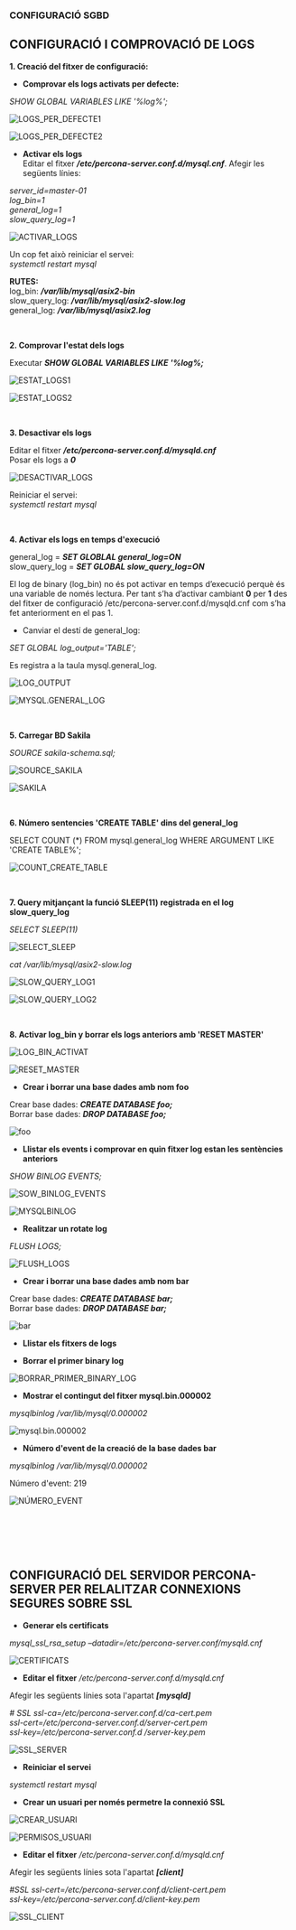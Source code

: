 ### CONFIGURACIÓ SGBD  



## CONFIGURACIÓ I COMPROVACIÓ DE LOGS

**1. Creació del fitxer de configuració:**  
* **Comprovar els logs activats per defecte:**  

*SHOW GLOBAL VARIABLES LIKE '%log%';*  

![LOGS_PER_DEFECTE1](https://github.com/ivanenriquez/BD-M02-M010/blob/master/MP10-UF2/A2/imatges/logs_activats_perdefecte.PNG)  

![LOGS_PER_DEFECTE2](https://github.com/ivanenriquez/BD-M02-M010/blob/master/MP10-UF2/A2/imatges/logs_activats_perdefecte2.PNG)  


* **Activar els logs**  
Editar el fitxer ***/etc/percona-server.conf.d/mysql.cnf***. Afegir les següents línies:  

*server_id=master-01  
log_bin=1  
general_log=1  
slow_query_log=1*  

![ACTIVAR_LOGS](https://github.com/ivanenriquez/BD-M02-M010/blob/master/MP10-UF2/A2/imatges/activar_logs.PNG)  

Un cop fet això reiniciar el servei:  
*systemctl restart mysql*  


**RUTES:**  
log_bin:         ***/var/lib/mysql/asix2-bin***  
slow_query_log:  ***/var/lib/mysql/asix2-slow.log***  
general_log:     ***/var/lib/mysql/asix2.log***  

<br>


**2. Comprovar l'estat dels logs**  

Executar ***SHOW GLOBAL VARIABLES LIKE '%log%;***  

![ESTAT_LOGS1](https://github.com/ivanenriquez/BD-M02-M010/blob/master/MP10-UF2/A2/imatges/estat_logs.PNG) 

![ESTAT_LOGS2](https://github.com/ivanenriquez/BD-M02-M010/blob/master/MP10-UF2/A2/imatges/estat_logs2.PNG)  

<br>


**3. Desactivar els logs**  

Editar el fitxer ***/etc/percona-server.conf.d/mysqld.cnf***  
Posar els logs a ***0***  

![DESACTIVAR_LOGS](https://github.com/ivanenriquez/BD-M02-M010/blob/master/MP10-UF2/A2/imatges/desactivar_logs.PNG)  

Reiniciar el servei:  
*systemctl restart mysql*  

<br>


**4. Activar els logs en temps d'execució**  

general_log = ***SET GLOBLAL general_log=ON***  
slow_query_log = ***SET GLOBAL slow_query_log=ON***  

El log de binary (log_bin) no és pot activar en temps d’execució perquè és una variable de només lectura. Per tant s’ha d’activar cambiant **0** per **1** des del fitxer de configuració /etc/percona-server.conf.d/mysqld.cnf com s’ha fet anteriorment en el pas 1.  

* Canviar el destí de general_log:  

*SET GLOBAL log_output='TABLE';*  

Es registra a la taula mysql.general_log.  

![LOG_OUTPUT](https://github.com/ivanenriquez/BD-M02-M010/blob/master/MP10-UF2/A2/imatges/log_output.PNG)  

![MYSQL.GENERAL_LOG](https://github.com/ivanenriquez/BD-M02-M010/blob/master/MP10-UF2/A2/imatges/taula_mysql.general_log.PNG)  

<br>


**5. Carregar BD Sakila**  

*SOURCE sakila-schema.sql;*  

![SOURCE_SAKILA](https://github.com/ivanenriquez/BD-M02-M010/blob/master/MP10-UF2/A2/imatges/source1.PNG)  

![SAKILA](https://github.com/ivanenriquez/BD-M02-M010/blob/master/MP10-UF2/A2/imatges/sakila.PNG)  

<br>


**6. Número sentencies 'CREATE TABLE' dins del general_log**  

SELECT COUNT (*)
      FROM mysql.general_log
   WHERE ARGUMENT LIKE 'CREATE TABLE%';  
   
![COUNT_CREATE_TABLE](https://github.com/ivanenriquez/BD-M02-M010/blob/master/MP10-UF2/A2/imatges/COUNT_CREATE_TABLE.PNG)  

<br>


**7. Query mitjançant la funció SLEEP(11) registrada en el log slow_query_log**  

*SELECT SLEEP(11)*  

![SELECT_SLEEP](https://github.com/ivanenriquez/BD-M02-M010/blob/master/MP10-UF2/A2/imatges/select_sleep.PNG)  


*cat /var/lib/mysql/asix2-slow.log*  

![SLOW_QUERY_LOG1](https://github.com/ivanenriquez/BD-M02-M010/blob/master/MP10-UF2/A2/imatges/slow_query_log1.PNG)  

![SLOW_QUERY_LOG2](https://github.com/ivanenriquez/BD-M02-M010/blob/master/MP10-UF2/A2/imatges/slow_query_log2.PNG)  

<br>


**8. Activar log_bin y borrar els logs anteriors amb 'RESET MASTER'**  

![LOG_BIN_ACTIVAT](https://github.com/ivanenriquez/BD-M02-M010/blob/master/MP10-UF2/A2/imatges/binary_activat.PNG)  

![RESET_MASTER](https://github.com/ivanenriquez/BD-M02-M010/blob/master/MP10-UF2/A2/imatges/reset_master.PNG)  


* **Crear i borrar una base dades amb nom foo**  

Crear base dades: ***CREATE DATABASE foo;***  
Borrar base dades: ***DROP DATABASE foo;***  

![foo](https://github.com/ivanenriquez/BD-M02-M010/blob/master/MP10-UF2/A2/imatges/foo.PNG)  


* **Llistar els events i comprovar en quin fitxer log estan les sentències anteriors**  

*SHOW BINLOG EVENTS;*  

![SOW_BINLOG_EVENTS](https://github.com/ivanenriquez/BD-M02-M010/blob/master/MP10-UF2/A2/imatges/binlog_events1.PNG)  

![MYSQLBINLOG](https://github.com/ivanenriquez/BD-M02-M010/blob/master/MP10-UF2/A2/imatges/1.000001.PNG)  


* **Realitzar un rotate log**  

*FLUSH LOGS;*  

![FLUSH_LOGS](https://github.com/ivanenriquez/BD-M02-M010/blob/master/MP10-UF2/A2/imatges/flush_logs.PNG)  


* **Crear i borrar una base dades amb nom bar**  

Crear base dades: ***CREATE DATABASE bar;***  
Borrar base dades: ***DROP DATABASE bar;***  

![bar](https://github.com/ivanenriquez/BD-M02-M010/blob/master/MP10-UF2/A2/imatges/bar.PNG)  


* **Llistar els fitxers de logs**  


* **Borrar el primer binary log**  

![BORRAR_PRIMER_BINARY_LOG](https://github.com/ivanenriquez/BD-M02-M010/blob/master/MP10-UF2/A2/imatges/borrar_primer_binary_log.PNG)  


* **Mostrar el contingut del fitxer mysql.bin.000002**  

*mysqlbinlog /var/lib/mysql/0.000002*  

![mysql.bin.000002](https://github.com/ivanenriquez/BD-M02-M010/blob/master/MP10-UF2/A2/imatges/000002.PNG)  


* **Número d'event de la creació de la base dades bar**  

*mysqlbinlog /var/lib/mysql/0.000002*  

Número d'event: 219  

![NÚMERO_EVENT](https://github.com/ivanenriquez/BD-M02-M010/blob/master/MP10-UF2/A2/imatges/numero_event_bd-bar.PNG)  

<br>
<br>
<br>
<br>



## CONFIGURACIÓ DEL SERVIDOR PERCONA-SERVER PER RELALITZAR CONNEXIONS SEGURES SOBRE SSL  

* **Generar els certificats**  

*mysql_ssl_rsa_setup –datadir=/etc/percona-server.conf/mysqld.cnf*  

![CERTIFICATS](https://github.com/ivanenriquez/BD-M02-M010/blob/master/MP10-UF2/A2/imatges/ssl1.PNG)  


* **Editar el fitxer** */etc/percona-server.conf.d/mysqld.cnf*  

Afegir les següents línies sota l'apartat ***[mysqld]***  

*# SSL
ssl-ca=/etc/percona-server.conf.d/ca-cert.pem  
ssl-cert=/etc/percona-server.conf.d/server-cert.pem  
ssl-key=/etc/percona-server.conf.d /server-key.pem*  

![SSL_SERVER](https://github.com/ivanenriquez/BD-M02-M010/blob/master/MP10-UF2/A2/imatges/ssl2.1.PNG)  


* **Reiniciar el servei**  

*systemctl restart mysql*  


* **Crear un usuari per només permetre la connexió SSL**  

![CREAR_USUARI](https://github.com/ivanenriquez/BD-M02-M010/blob/master/MP10-UF2/A2/imatges/ssl3.PNG)  

![PERMISOS_USUARI](https://github.com/ivanenriquez/BD-M02-M010/blob/master/MP10-UF2/A2/imatges/ssl3.2.PNG)  


* **Editar el fitxer** */etc/percona-server.conf.d/mysqld.cnf*  

Afegir les següents línies sota l'apartat ***[client]***  

*#SSL
ssl-cert=/etc/percona-server.conf.d/client-cert.pem  
ssl-key=/etc/percona-server.conf.d/client-key.pem*  

![SSL_CLIENT](https://github.com/ivanenriquez/BD-M02-M010/blob/master/MP10-UF2/A2/imatges/SSL4.2.png)  
